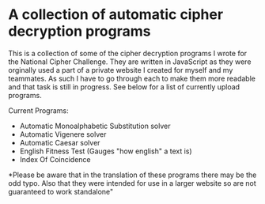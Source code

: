 # A collection of automatic cipher decryption programs

This is a collection of some of the cipher decryption programs I wrote for the National Cipher Challenge. They are written in JavaScript as they were orginally used a part of a private website I created for myself and my teammates. As such I have to go through each to make them more readable and that task is still in progress. See below for a list of currently upload programs.

Current Programs:
 - Automatic Monoalphabetic Substitution solver
 - Automatic Vigenere solver
 - Automatic Caesar solver
 - English Fitness Test (Gauges "how english" a text is)
 - Index Of Coincidence

*Please be aware that in the translation of these programs there may be the odd typo. Also that they were intended for use in a larger website so are not guaranteed to work standalone"
